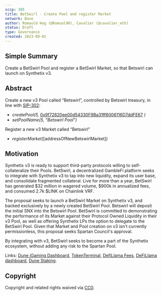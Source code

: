 ```yaml
---
sccp: 305
title: BetSwirl - Create Pool and register Market
network: Base
author: Romauld Hog (@RomualdH), Cavalier (@cavalier_eth)
status: Draft
type: Governance
created: 2023-09-01
---
```


<!--You can leave these HTML comments in your merged SCCP and delete the visible duplicate text guides, they will not appear and may be helpful to refer to if you edit it again. This is the suggested template for new SCCPs. Note that an SCCP number will be assigned by an editor. When opening a pull request to submit your SCCP, please use an abbreviated title in the filename, `sccp-draft_title_abbrev.md`. The title should be 44 characters or less.-->

## Simple Summary

<!--"If you can't explain it simply, you don't understand it well enough." Provide a simplified and layman-accessible explanation of the SCCP.-->
Create a BetSwirl Pool and register a BetSwirl Market, so that Betswirl can launch on Synthetix v3.

## Abstract

<!--A short (~200 word) description of the variable change proposed.-->

Create a new v3 Pool called “Betswirl”, controlled by Betswirl treasury, in line with [SIP-302](https://sips.synthetix.io/sips/sip-302/): 

- *createPool(5,* [0x9f72820ee00d54330F9Ba31ff6006116D7ddFE67](https://etherscan.io/address/0x9f72820ee00d54330F9Ba31ff6006116D7ddFE67) *)*
- *setPoolName(5, “Betswirl Pool”)*

Register a new v3 Market called “Betswirl”

- *registerMarket(*[addressOfNewBetswirlMarket]*)*

## Motivation

<!--The motivation is critical for SCCPs that want to update variables within Synthetix. It should clearly explain why the existing variable is not incentive aligned. SCCP submissions without sufficient motivation may be rejected outright.-->

Synthetix v3 is ready to support third-party protocols willing to self-collateralize their Pools. BetSwirl, a decentralized GambleFi platform seeks to integrate with Synthetix v3 to tap into new liquidity, expand its user base, and consolidate fragmented collateral. Live for more than a year, BetSwirl has generated $32 million in wagered volume, $900k in annualized fees, and consumed 2.7k $LINK on Chainlink VRF. 

The proposal seeks to launch a BetSwirl Market on Synthetix v3, and backed exclusively by a newly created BetSwirl Pool. Betswirl will deposit the initial SNX into the Betswirl Pool. BetSwirl is committed to demonstrating the performance of its Market against their Protocol Owned Liquidity in their v3 Pool, as well as offering Synthetix LPs the option to delegate to the BetSwirl Pool. Given that Market and Pool creation on v3 isn't currently permissionless, this proposal seeks Spartan Council's approval.

By integrating with v3, BetSwirl seeks to become a part of the Synthetix ecosystem, without adding any risk to the Spartan Pool.

Links: [Dune iGaming Dashboard](https://dune.com/betswirl/analytics), [TokenTerminal](https://tokenterminal.com/terminal/projects/betswirl), [DefiLlama Fees](https://defillama.com/fees/betswirl), [DeFiLlama dashboard](https://defillama.com/protocol/betswirl), [Dune Staking](https://dune.com/betswirl/staking).

## Copyright

Copyright and related rights waived via [CC0](https://creativecommons.org/publicdomain/zero/1.0/).
